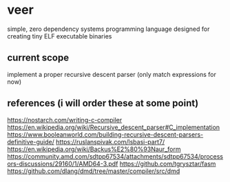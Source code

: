 # veer
simple, zero dependency systems programming language designed for creating tiny ELF executable binaries

## current scope
implement a proper recursive descent parser (only match expressions for now)

## references (i will order these at some point)
https://nostarch.com/writing-c-compiler
https://en.wikipedia.org/wiki/Recursive_descent_parser#C_implementation
https://www.booleanworld.com/building-recursive-descent-parsers-definitive-guide/
https://ruslanspivak.com/lsbasi-part7/
https://en.wikipedia.org/wiki/Backus%E2%80%93Naur_form
https://community.amd.com/sdtpp67534/attachments/sdtpp67534/processors-discussions/29160/1/AMD64-3.pdf
https://github.com/tgrysztar/fasm
https://github.com/dlang/dmd/tree/master/compiler/src/dmd
